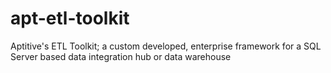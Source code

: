 # apt-etl-toolkit
Aptitive's ETL Toolkit; a custom developed, enterprise framework for a SQL Server based data integration hub or data warehouse
